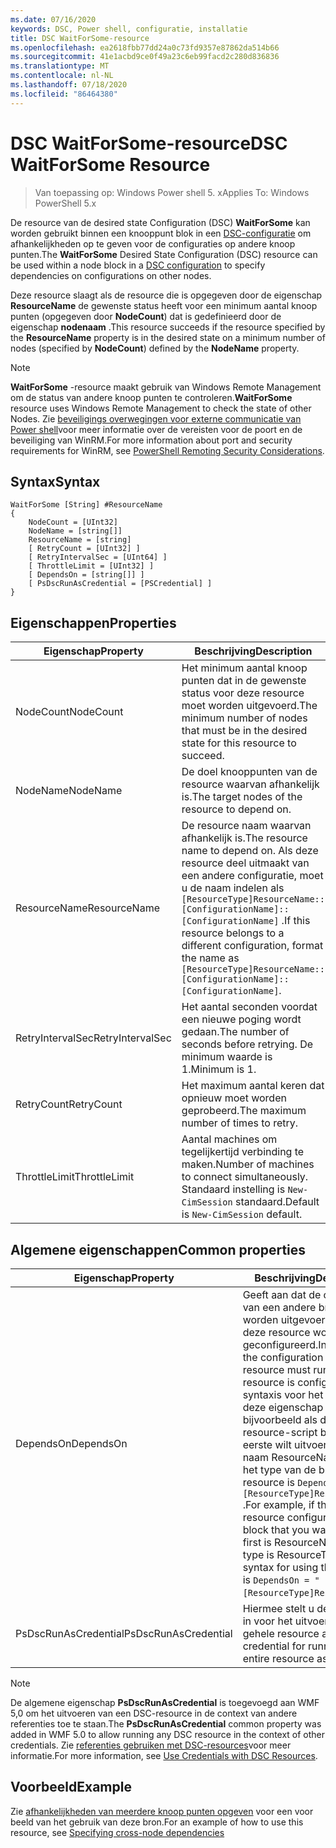 ```yaml
---
ms.date: 07/16/2020
keywords: DSC, Power shell, configuratie, installatie
title: DSC WaitForSome-resource
ms.openlocfilehash: ea2618fbb77dd24a0c73fd9357e87862da514b66
ms.sourcegitcommit: 41e1acbd9ce0f49a23c6eb99facd2c280d836836
ms.translationtype: MT
ms.contentlocale: nl-NL
ms.lasthandoff: 07/18/2020
ms.locfileid: "86464380"
---
```

# <a name="dsc-waitforsome-resource"></a><span data-ttu-id="2091b-103">DSC WaitForSome-resource</span><span class="sxs-lookup"><span data-stu-id="2091b-103">DSC WaitForSome Resource</span></span>

> <span data-ttu-id="2091b-104">Van toepassing op: Windows Power shell 5. x</span><span class="sxs-lookup"><span data-stu-id="2091b-104">Applies To: Windows PowerShell 5.x</span></span>

<span data-ttu-id="2091b-105">De resource van de desired state Configuration (DSC) **WaitForSome** kan worden gebruikt binnen een knooppunt blok in een [DSC-configuratie](../../../configurations/configurations.md) om afhankelijkheden op te geven voor de configuraties op andere knoop punten.</span><span class="sxs-lookup"><span data-stu-id="2091b-105">The **WaitForSome** Desired State Configuration (DSC) resource can be used within a node block in a [DSC configuration](../../../configurations/configurations.md) to specify dependencies on configurations on other nodes.</span></span>

<span data-ttu-id="2091b-106">Deze resource slaagt als de resource die is opgegeven door de eigenschap **ResourceName** de gewenste status heeft voor een minimum aantal knoop punten (opgegeven door **NodeCount**) dat is gedefinieerd door de eigenschap **nodenaam** .</span><span class="sxs-lookup"><span data-stu-id="2091b-106">This resource succeeds if the resource specified by the **ResourceName** property is in the desired state on a minimum number of nodes (specified by **NodeCount**) defined by the **NodeName** property.</span></span>

> [!NOTE]
> <span data-ttu-id="2091b-107">**WaitForSome** -resource maakt gebruik van Windows Remote Management om de status van andere knoop punten te controleren.</span><span class="sxs-lookup"><span data-stu-id="2091b-107">**WaitForSome** resource uses Windows Remote Management to check the state of other Nodes.</span></span> <span data-ttu-id="2091b-108">Zie [beveiligings overwegingen voor externe communicatie van Power shell](/powershell/scripting/learn/remoting/winrmsecurity?view=powershell-6)voor meer informatie over de vereisten voor de poort en de beveiliging van WinRM.</span><span class="sxs-lookup"><span data-stu-id="2091b-108">For more information about port and security requirements for WinRM, see [PowerShell Remoting Security Considerations](/powershell/scripting/learn/remoting/winrmsecurity?view=powershell-6).</span></span>

## <a name="syntax"></a><span data-ttu-id="2091b-109">Syntax</span><span class="sxs-lookup"><span data-stu-id="2091b-109">Syntax</span></span>

```Syntax
WaitForSome [String] #ResourceName
{
    NodeCount = [UInt32]
    NodeName = [string[]]
    ResourceName = [string]
    [ RetryCount = [UInt32] ]
    [ RetryIntervalSec = [UInt64] ]
    [ ThrottleLimit = [UInt32] ]
    [ DependsOn = [string[]] ]
    [ PsDscRunAsCredential = [PSCredential] ]
}
```

## <a name="properties"></a><span data-ttu-id="2091b-110">Eigenschappen</span><span class="sxs-lookup"><span data-stu-id="2091b-110">Properties</span></span>

|<span data-ttu-id="2091b-111">Eigenschap</span><span class="sxs-lookup"><span data-stu-id="2091b-111">Property</span></span> |<span data-ttu-id="2091b-112">Beschrijving</span><span class="sxs-lookup"><span data-stu-id="2091b-112">Description</span></span> |
|---|---|
|<span data-ttu-id="2091b-113">NodeCount</span><span class="sxs-lookup"><span data-stu-id="2091b-113">NodeCount</span></span> |<span data-ttu-id="2091b-114">Het minimum aantal knoop punten dat in de gewenste status voor deze resource moet worden uitgevoerd.</span><span class="sxs-lookup"><span data-stu-id="2091b-114">The minimum number of nodes that must be in the desired state for this resource to succeed.</span></span> |
|<span data-ttu-id="2091b-115">NodeName</span><span class="sxs-lookup"><span data-stu-id="2091b-115">NodeName</span></span> |<span data-ttu-id="2091b-116">De doel knooppunten van de resource waarvan afhankelijk is.</span><span class="sxs-lookup"><span data-stu-id="2091b-116">The target nodes of the resource to depend on.</span></span> |
|<span data-ttu-id="2091b-117">ResourceName</span><span class="sxs-lookup"><span data-stu-id="2091b-117">ResourceName</span></span> |<span data-ttu-id="2091b-118">De resource naam waarvan afhankelijk is.</span><span class="sxs-lookup"><span data-stu-id="2091b-118">The resource name to depend on.</span></span> <span data-ttu-id="2091b-119">Als deze resource deel uitmaakt van een andere configuratie, moet u de naam indelen als `[ResourceType]ResourceName::[ConfigurationName]::[ConfigurationName]` .</span><span class="sxs-lookup"><span data-stu-id="2091b-119">If this resource belongs to a different configuration, format the name as `[ResourceType]ResourceName::[ConfigurationName]::[ConfigurationName]`.</span></span> |
|<span data-ttu-id="2091b-120">RetryIntervalSec</span><span class="sxs-lookup"><span data-stu-id="2091b-120">RetryIntervalSec</span></span> |<span data-ttu-id="2091b-121">Het aantal seconden voordat een nieuwe poging wordt gedaan.</span><span class="sxs-lookup"><span data-stu-id="2091b-121">The number of seconds before retrying.</span></span> <span data-ttu-id="2091b-122">De minimum waarde is 1.</span><span class="sxs-lookup"><span data-stu-id="2091b-122">Minimum is 1.</span></span> |
|<span data-ttu-id="2091b-123">RetryCount</span><span class="sxs-lookup"><span data-stu-id="2091b-123">RetryCount</span></span> |<span data-ttu-id="2091b-124">Het maximum aantal keren dat opnieuw moet worden geprobeerd.</span><span class="sxs-lookup"><span data-stu-id="2091b-124">The maximum number of times to retry.</span></span> |
|<span data-ttu-id="2091b-125">ThrottleLimit</span><span class="sxs-lookup"><span data-stu-id="2091b-125">ThrottleLimit</span></span> |<span data-ttu-id="2091b-126">Aantal machines om tegelijkertijd verbinding te maken.</span><span class="sxs-lookup"><span data-stu-id="2091b-126">Number of machines to connect simultaneously.</span></span> <span data-ttu-id="2091b-127">Standaard instelling is `New-CimSession` standaard.</span><span class="sxs-lookup"><span data-stu-id="2091b-127">Default is `New-CimSession` default.</span></span> |

## <a name="common-properties"></a><span data-ttu-id="2091b-128">Algemene eigenschappen</span><span class="sxs-lookup"><span data-stu-id="2091b-128">Common properties</span></span>

|<span data-ttu-id="2091b-129">Eigenschap</span><span class="sxs-lookup"><span data-stu-id="2091b-129">Property</span></span> |<span data-ttu-id="2091b-130">Beschrijving</span><span class="sxs-lookup"><span data-stu-id="2091b-130">Description</span></span> |
|---|---|
|<span data-ttu-id="2091b-131">DependsOn</span><span class="sxs-lookup"><span data-stu-id="2091b-131">DependsOn</span></span> |<span data-ttu-id="2091b-132">Geeft aan dat de configuratie van een andere bron moet worden uitgevoerd voordat deze resource wordt geconfigureerd.</span><span class="sxs-lookup"><span data-stu-id="2091b-132">Indicates that the configuration of another resource must run before this resource is configured.</span></span> <span data-ttu-id="2091b-133">De syntaxis voor het gebruik van deze eigenschap is bijvoorbeeld als de ID van het resource-script blok dat u als eerste wilt uitvoeren, de naam ResourceName is en het type van de bron resource is `DependsOn = "[ResourceType]ResourceName"` .</span><span class="sxs-lookup"><span data-stu-id="2091b-133">For example, if the ID of the resource configuration script block that you want to run first is ResourceName and its type is ResourceType, the syntax for using this property is `DependsOn = "[ResourceType]ResourceName"`.</span></span> |
|<span data-ttu-id="2091b-134">PsDscRunAsCredential</span><span class="sxs-lookup"><span data-stu-id="2091b-134">PsDscRunAsCredential</span></span> |<span data-ttu-id="2091b-135">Hiermee stelt u de referentie in voor het uitvoeren van de gehele resource als.</span><span class="sxs-lookup"><span data-stu-id="2091b-135">Sets the credential for running the entire resource as.</span></span> |

> [!NOTE]
> <span data-ttu-id="2091b-136">De algemene eigenschap **PsDscRunAsCredential** is toegevoegd aan WMF 5,0 om het uitvoeren van een DSC-resource in de context van andere referenties toe te staan.</span><span class="sxs-lookup"><span data-stu-id="2091b-136">The **PsDscRunAsCredential** common property was added in WMF 5.0 to allow running any DSC resource in the context of other credentials.</span></span> <span data-ttu-id="2091b-137">Zie [referenties gebruiken met DSC-resources](../../../configurations/runasuser.md)voor meer informatie.</span><span class="sxs-lookup"><span data-stu-id="2091b-137">For more information, see [Use Credentials with DSC Resources](../../../configurations/runasuser.md).</span></span>

## <a name="example"></a><span data-ttu-id="2091b-138">Voorbeeld</span><span class="sxs-lookup"><span data-stu-id="2091b-138">Example</span></span>

<span data-ttu-id="2091b-139">Zie [afhankelijkheden van meerdere knoop punten opgeven](../../../configurations/crossNodeDependencies.md) voor een voor beeld van het gebruik van deze bron.</span><span class="sxs-lookup"><span data-stu-id="2091b-139">For an example of how to use this resource, see [Specifying cross-node dependencies](../../../configurations/crossNodeDependencies.md)</span></span>
